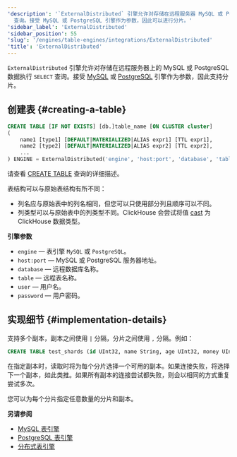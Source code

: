 ```yaml
---
'description': '`ExternalDistributed` 引擎允许对存储在远程服务器 MySQL 或 PostgreSQL 上的数据执行 `SELECT`
  查询。接受 MySQL 或 PostgreSQL 引擎作为参数，因此可以进行分片。'
'sidebar_label': 'ExternalDistributed'
'sidebar_position': 55
'slug': '/engines/table-engines/integrations/ExternalDistributed'
'title': 'ExternalDistributed'
---
```


`ExternalDistributed` 引擎允许对存储在远程服务器上的 MySQL 或 PostgreSQL 数据执行 `SELECT` 查询。接受 [MySQL](../../../engines/table-engines/integrations/mysql.md) 或 [PostgreSQL](../../../engines/table-engines/integrations/postgresql.md) 引擎作为参数，因此支持分片。

## 创建表 {#creating-a-table}

```sql
CREATE TABLE [IF NOT EXISTS] [db.]table_name [ON CLUSTER cluster]
(
    name1 [type1] [DEFAULT|MATERIALIZED|ALIAS expr1] [TTL expr1],
    name2 [type2] [DEFAULT|MATERIALIZED|ALIAS expr2] [TTL expr2],
    ...
) ENGINE = ExternalDistributed('engine', 'host:port', 'database', 'table', 'user', 'password');
```

请查看 [CREATE TABLE](/sql-reference/statements/create/table) 查询的详细描述。

表结构可以与原始表结构有所不同：

- 列名应与原始表中的列名相同，但您可以只使用部分列且顺序可以不同。
- 列类型可以与原始表中的列类型不同。ClickHouse 会尝试将值 [cast](/sql-reference/functions/type-conversion-functions#cast) 为 ClickHouse 数据类型。

**引擎参数**

- `engine` — 表引擎 `MySQL` 或 `PostgreSQL`。
- `host:port` — MySQL 或 PostgreSQL 服务器地址。
- `database` — 远程数据库名称。
- `table` — 远程表名称。
- `user` — 用户名。
- `password` — 用户密码。

## 实现细节 {#implementation-details}

支持多个副本，副本之间使用 `|` 分隔，分片之间使用 `,` 分隔。例如：

```sql
CREATE TABLE test_shards (id UInt32, name String, age UInt32, money UInt32) ENGINE = ExternalDistributed('MySQL', `mysql{1|2}:3306,mysql{3|4}:3306`, 'clickhouse', 'test_replicas', 'root', 'clickhouse');
```

在指定副本时，读取时将为每个分片选择一个可用的副本。如果连接失败，将选择下一个副本，如此类推。如果所有副本的连接尝试都失败，则会以相同的方式重复尝试多次。

您可以为每个分片指定任意数量的分片和副本。

**另请参阅**

- [MySQL 表引擎](../../../engines/table-engines/integrations/mysql.md)
- [PostgreSQL 表引擎](../../../engines/table-engines/integrations/postgresql.md)
- [分布式表引擎](../../../engines/table-engines/special/distributed.md)

